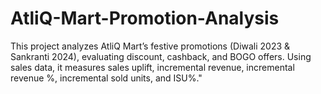 # AtliQ-Mart-Promotion-Analysis
This project analyzes AtliQ Mart’s festive promotions (Diwali 2023 &amp; Sankranti 2024), evaluating discount, cashback, and BOGO offers. Using sales data, it measures sales uplift, incremental revenue, incremental revenue %, incremental sold units, and ISU%."
